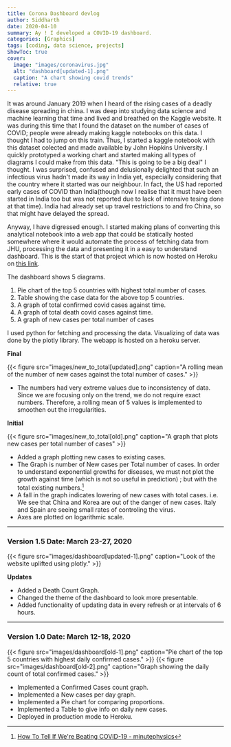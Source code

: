 ```yaml
---
title: Corona Dashboard devlog
author: Siddharth
date: 2020-04-10
summary: Ay ! I developed a COVID-19 dashboard.
categories: [Graphics]
tags: [coding, data science, projects]
ShowToc: true
cover:
  image: "images/coronavirus.jpg"
  alt: "dashboard[updated-1].png"
  caption: "A chart showing covid trends"
  relative: true
---
```


It was around January 2019 when I heard of the rising cases of a deadly disease spreading in china. I was deep into studying data science and machine learning that time and lived and breathed on the Kaggle website. It was during this time that I found the dataset on the number of cases of COVID; people were already making kaggle notebooks on this data. I thought I had to jump on this train. Thus, I started a kaggle notebook with this dataset colected and made available by John Hopkins University. 
I quickly prototyped a working chart and started making all types of diagrams I could make from this data. "This is going to be a big deal" I thought. I was surprised, confused and delusionally delighted that such an infectious virus hadn't made its way in India yet, especially considering that the country where it started was our neighbour. In fact, the US had reported early cases of COVID than India(though now I realise that it must have been started in India too but was not reported due to lack of intensive tesing done at that time). India had already set up travel restrictions to and fro China, so that might have delayed the spread. 


Anyway, I have digressed enough. I started making plans of converting this analytical notebook into a web app that could be statically hosted somewhere where it would automate the process of fetching data from JHU, processing the data and presenting it in a easy to understand dashboard. This is the start of that project which is now hosted on Heroku on [this link](https://covid-19-visual.herokuapp.com/).

The dashboard shows 5 diagrams. 
1. Pie chart of the top 5 countries with highest total number of cases.
2. Table showing the case data for the above top 5 countries.
3. A graph of total confirmed covid cases against time.
4. A graph of total death covid cases against time.
5. A graph of new cases per total number of cases 

I used python for fetching and processing the data. Visualizing of data was done by the plotly library. The webapp is hosted on a heroku server. 


__Final__

{{< figure src="images/new_to_total[updated].png" caption="A rolling mean of the number of new cases against the total number of cases." >}}
- The numbers had very extreme values due to inconsistency of data. Since we are focusing only on the trend, we do not require exact numbers. Therefore, a rolling mean of 5 values is implemented to smoothen out the irregularities.

__Initial__

{{< figure src="images/new_to_total[old].png" caption="A graph that plots new cases per total number of cases" >}}
- Added a graph plotting new cases to existing cases.
- The Graph is number of New cases per Total number of cases. In order to understand exponential growths for diseases, we must not plot the growth against time (which is not so useful in prediction) ; but with the total existing numbers.[^1]
- A fall in the graph indicates lowering of new cases with total cases. i.e. We see that China and Korea are out of the danger of new cases. Italy and Spain are seeing small rates of controling the virus.
- Axes are plotted on logarithmic scale.


---
### Version 1.5   Date: March 23-27, 2020


{{< figure src="images/dashboard[updated-1].png" caption="Look of the website uplifted using plotly." >}}


__Updates__

- Added a Death Count Graph.
- Changed the theme of the dashboard to look more presentable.
- Added functionality of updating data in every refresh or at intervals of 6 hours.



---
### Version 1.0   Date: March 12-18, 2020

{{< figure src="images/dashboard[old-1].png" caption="Pie chart of the top 5 countries with highest daily confirmed cases." >}}
{{< figure src="images/dashboard[old-2].png" caption="Graph showing the daily count of total confirmed cases." >}}

- Implemented a Confirmed Cases count graph.
- Implemented a New cases per day graph.
- Implemented a Pie chart for comparing proportions.
- Implemented a Table to give info on daily new cases.
- Deployed in production mode to Heroku.



[^1]: [How To Tell If We're Beating COVID-19 - minutephysics](https://youtu.be/54XLXg4fYsc?t=169)
